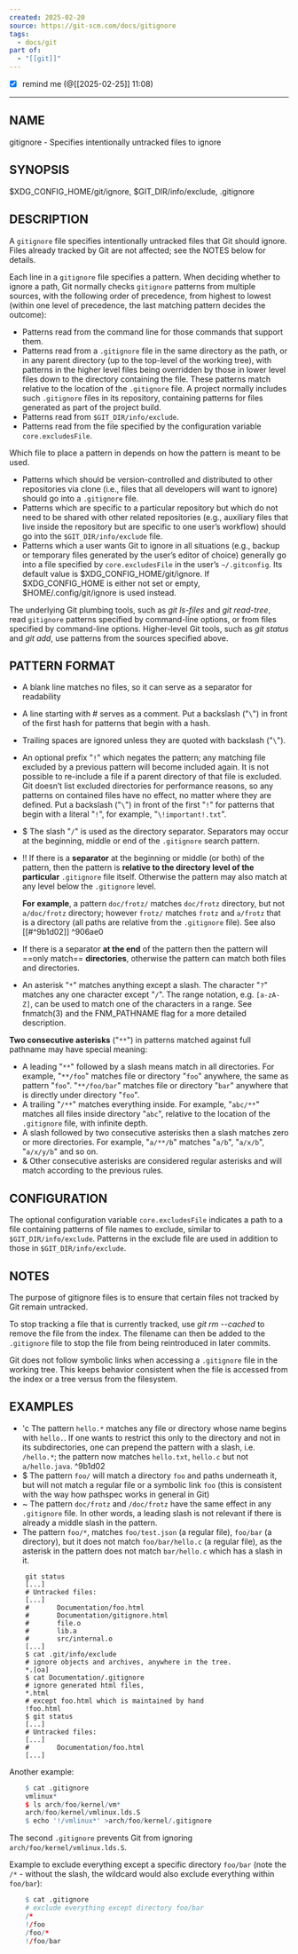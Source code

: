 ```yaml
---
created: 2025-02-20
source: https://git-scm.com/docs/gitignore
tags:
  - docs/git
part of:
  - "[[git]]"
---
```

- [x] remind me (@[[2025-02-25]] 11:08)
___
## NAME

gitignore - Specifies intentionally untracked files to ignore

## SYNOPSIS

$XDG\_CONFIG\_HOME/git/ignore, $GIT\_DIR/info/exclude, .gitignore

## DESCRIPTION

A `gitignore` file specifies intentionally untracked files that Git should ignore. Files already tracked by Git are not affected; see the NOTES below for details.

Each line in a `gitignore` file specifies a pattern. When deciding whether to ignore a path, Git normally checks `gitignore` patterns from multiple sources, with the following order of precedence, from highest to lowest (within one level of precedence, the last matching pattern decides the outcome):

- Patterns read from the command line for those commands that support them.
- Patterns read from a `.gitignore` file in the same directory as the path, or in any parent directory (up to the top-level of the working tree), with patterns in the higher level files being overridden by those in lower level files down to the directory containing the file. These patterns match relative to the location of the `.gitignore` file. A project normally includes such `.gitignore` files in its repository, containing patterns for files generated as part of the project build.
- Patterns read from `$GIT_DIR/info/exclude`.
- Patterns read from the file specified by the configuration variable `core.excludesFile`.

Which file to place a pattern in depends on how the pattern is meant to be used.

- Patterns which should be version-controlled and distributed to other repositories via clone (i.e., files that all developers will want to ignore) should go into a `.gitignore` file.
- Patterns which are specific to a particular repository but which do not need to be shared with other related repositories (e.g., auxiliary files that live inside the repository but are specific to one user’s workflow) should go into the `$GIT_DIR/info/exclude` file.
- Patterns which a user wants Git to ignore in all situations (e.g., backup or temporary files generated by the user’s editor of choice) generally go into a file specified by `core.excludesFile` in the user’s `~/.gitconfig`. Its default value is $XDG\_CONFIG\_HOME/git/ignore. If $XDG\_CONFIG\_HOME is either not set or empty, $HOME/.config/git/ignore is used instead.

The underlying Git plumbing tools, such as *git ls-files* and *git read-tree*, read `gitignore` patterns specified by command-line options, or from files specified by command-line options. Higher-level Git tools, such as *git status* and *git add*, use patterns from the sources specified above.

## **PATTERN FORMAT**

- A blank line matches no files, so it can serve as a separator for readability
- A line starting with # serves as a comment. Put a backslash ("`\`") in front of the first hash for patterns that begin with a hash.
- Trailing spaces are ignored unless they are quoted with backslash ("`\`").
- An optional prefix "`!`" which negates the pattern; any matching file excluded by a previous pattern will become included again. It is not possible to re-include a file if a parent directory of that file is excluded. Git doesn’t list excluded directories for performance reasons, so any patterns on contained files have no effect, no matter where they are defined. Put a backslash ("`\`") in front of the first "`!`" for patterns that begin with a literal "`!`", for example, "`\!important!.txt`".

- $ The slash "`/`" is used as the directory separator. Separators may occur at the beginning, middle or end of the `.gitignore` search pattern.

- !! If there is a **separator** at the beginning or middle (or both) of the pattern, then the pattern is **relative to the directory level of the particular** `.gitignore` file itself. Otherwise the pattern may also match at any level below the `.gitignore` level.

	**For** **example**, a pattern `doc/frotz/` matches `doc/frotz` directory, but not `a/doc/frotz` directory; however `frotz/` matches `frotz` and `a/frotz` that is a directory (all paths are relative from the `.gitignore` file).
	See also [[#^9b1d02]]
 ^906ae0
- If there is a separator **at the end** of the pattern then the pattern will ==only match== **directories**, otherwise the pattern can match both files and directories.
	
- An asterisk "`*`" matches anything except a slash. The character "`?`" matches any one character except "`/`". The range notation, e.g. `[a-zA-Z]`, can be used to match one of the characters in a range. See fnmatch(3) and the FNM\_PATHNAME flag for a more detailed description.

**Two consecutive asterisks** ("`**`") in patterns matched against full pathname may have special meaning:

- A leading "`**`" followed by a slash means match in all directories. For example, "`**/foo`" matches file or directory "`foo`" anywhere, the same as pattern "`foo`". "`**/foo/bar`" matches file or directory "`bar`" anywhere that is directly under directory "`foo`".
- A trailing "`/**`" matches everything inside. For example, "`abc/**`" matches all files inside directory "`abc`", relative to the location of the `.gitignore` file, with infinite depth.
- A slash followed by two consecutive asterisks then a slash matches zero or more directories. For example, "`a/**/b`" matches "`a/b`", "`a/x/b`", "`a/x/y/b`" and so on.
- & Other consecutive asterisks are considered regular asterisks and will match according to the previous rules.

## CONFIGURATION

The optional configuration variable `core.excludesFile` indicates a path to a file containing patterns of file names to exclude, similar to `$GIT_DIR/info/exclude`. Patterns in the exclude file are used in addition to those in `$GIT_DIR/info/exclude`.

## NOTES

The purpose of gitignore files is to ensure that certain files not tracked by Git remain untracked.

To stop tracking a file that is currently tracked, use *git rm --cached* to remove the file from the index. The filename can then be added to the `.gitignore` file to stop the file from being reintroduced in later commits.

Git does not follow symbolic links when accessing a `.gitignore` file in the working tree. This keeps behavior consistent when the file is accessed from the index or a tree versus from the filesystem.

## EXAMPLES

- 'c The pattern `hello.*` matches any file or directory whose name begins with `hello.`. If one wants to restrict this only to the directory and not in its subdirectories, one can prepend the pattern with a slash, i.e. `/hello.*`; the pattern now matches `hello.txt`, `hello.c` but not `a/hello.java`. ^9b1d02
- $ The pattern `foo/` will match a directory `foo` and paths underneath it, but will not match a regular file or a symbolic link `foo` (this is consistent with the way how pathspec works in general in Git)
- ~ The pattern `doc/frotz` and `/doc/frotz` have the same effect in any `.gitignore` file. In other words, a leading slash is not relevant if there is already a middle slash in the pattern.
- The pattern `foo/*`, matches `foo/test.json` (a regular file), `foo/bar` (a directory), but it does not match `foo/bar/hello.c` (a regular file), as the asterisk in the pattern does not match `bar/hello.c` which has a slash in it.

```
    git status
    [...]
    # Untracked files:
    [...]
    #       Documentation/foo.html
    #       Documentation/gitignore.html
    #       file.o
    #       lib.a
    #       src/internal.o
    [...]
    $ cat .git/info/exclude
    # ignore objects and archives, anywhere in the tree.
    *.[oa]
    $ cat Documentation/.gitignore
    # ignore generated html files,
    *.html
    # except foo.html which is maintained by hand
    !foo.html
    $ git status
    [...]
    # Untracked files:
    [...]
    #       Documentation/foo.html
    [...]
```

Another example:

```r
    $ cat .gitignore
    vmlinux*
    $ ls arch/foo/kernel/vm*
    arch/foo/kernel/vmlinux.lds.S
    $ echo '!/vmlinux*' >arch/foo/kernel/.gitignore
```

The second `.gitignore` prevents Git from ignoring `arch/foo/kernel/vmlinux.lds.S`.

Example to exclude everything except a specific directory `foo/bar` (note the `/*` - without the slash, the wildcard would also exclude everything within `foo/bar`):

```r
    $ cat .gitignore
    # exclude everything except directory foo/bar
    /*
    !/foo
    /foo/*
    !/foo/bar
```
